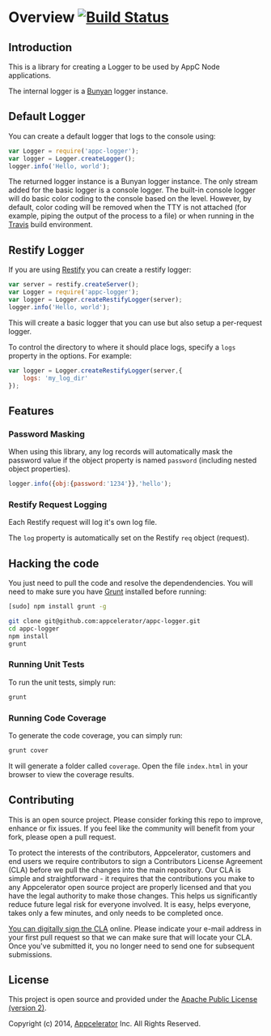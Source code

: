 # Overview [![Build Status](https://travis-ci.org/appcelerator/appc-logger.png)](https://travis-ci.org/appcelerator/appc-logger)

## Introduction

This is a library for creating a Logger to be used by AppC Node applications.

The internal logger is a [Bunyan](https://github.com/trentm/node-bunyan) logger instance.

## Default Logger

You can create a default logger that logs to the console using:

```javascript
var Logger = require('appc-logger');
var logger = Logger.createLogger();
logger.info('Hello, world');
```

The returned logger instance is a Bunyan logger instance.  The only stream added for the basic logger is a console logger.  The built-in console logger will do basic color coding to the console based on the level. However, by default, color coding will be removed when the TTY is not attached (for example, piping the output of the process to a file) or when running in the [Travis](travis-ci.org) build environment.


## Restify Logger

If you are using [Restify](https://github.com/mcavage/node-restify) you can create a restify logger:

```javascript
var server = restify.createServer();
var Logger = require('appc-logger');
var logger = Logger.createRestifyLogger(server);
logger.info('Hello, world');
```

This will create a basic logger that you can use but also setup a per-request logger.

To control the directory to where it should place logs, specify a `logs` property in the options.  For example:

```javascript
var logger = Logger.createRestifyLogger(server,{
	logs: 'my_log_dir'
});
```

## Features

### Password Masking

When using this library, any log records will automatically mask the password value if the object property is named `password` (including nested object properties).

```javascript
logger.info({obj:{password:'1234'}},'hello');
```

### Restify Request Logging

Each Restify request will log it's own log file.

The `log` property is automatically set on the Restify `req` object (request).


## Hacking the code

You just need to pull the code and resolve the dependendencies.  You will need to make sure you have [Grunt](http://gruntjs.com/) installed before running:

```bash
[sudo] npm install grunt -g
```

```bash
git clone git@github.com:appcelerator/appc-logger.git
cd appc-logger
npm install
grunt
```

### Running Unit Tests

To run the unit tests, simply run:

```bash
grunt
```

### Running Code Coverage

To generate the code coverage, you can simply run:

```bash
grunt cover
```

It will generate a folder called `coverage`.  Open the file `index.html` in your browser to view the coverage results.


## Contributing

This is an open source project. Please consider forking this repo to improve,
enhance or fix issues. If you feel like the community will benefit from your
fork, please open a pull request.

To protect the interests of the contributors, Appcelerator, customers
and end users we require contributors to sign a Contributors License Agreement
(CLA) before we pull the changes into the main repository. Our CLA is simple and
straightforward - it requires that the contributions you make to any
Appcelerator open source project are properly licensed and that you have the
legal authority to make those changes. This helps us significantly reduce future
legal risk for everyone involved. It is easy, helps everyone, takes only a few
minutes, and only needs to be completed once.

[You can digitally sign the CLA](http://bit.ly/app_cla) online. Please indicate
your e-mail address in your first pull request so that we can make sure that
will locate your CLA. Once you've submitted it, you no longer need to send one
for subsequent submissions.

## License

This project is open source and provided under the [Apache Public License
(version 2)](https://tldrlegal.com/license/apache-license-2.0-(apache-2.0)).

Copyright (c) 2014, [Appcelerator](http://www.appcelerator.com/) Inc. All Rights Reserved.
